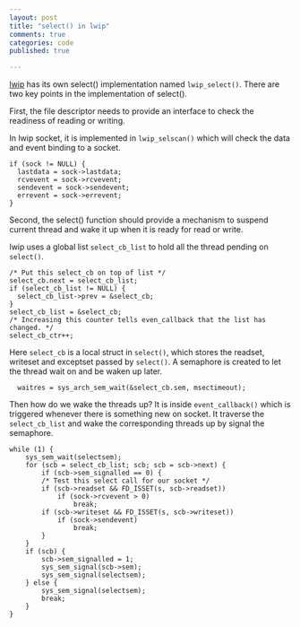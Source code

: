 ```yaml
---
layout: post
title: "select() in lwip"
comments: true
categories: code
published: true

---
```


[lwip](http://savannah.nongnu.org/projects/lwip/) has its own select() implementation named `lwip_select()`. There are two key points in the implementation of select().

First, the file descriptor needs to provide an interface to check the readiness of reading or writing. 

In lwip socket, it is implemented in `lwip_selscan()` which will check the data and event binding to a socket.

    if (sock != NULL) {
      lastdata = sock->lastdata;
      rcvevent = sock->rcvevent;
      sendevent = sock->sendevent;
      errevent = sock->errevent;
    }

Second, the select() function should provide a mechanism to suspend current thread and wake it up when it is ready for read or write.

lwip uses a global list `select_cb_list` to hold all the thread pending on `select()`.

    /* Put this select_cb on top of list */
    select_cb.next = select_cb_list;
    if (select_cb_list != NULL) {
      select_cb_list->prev = &select_cb;
    }
    select_cb_list = &select_cb;
    /* Increasing this counter tells even_callback that the list has changed. */
    select_cb_ctr++;

Here `select_cb` is a local struct in `select()`, which stores the readset, writeset and exceptset passed by `select()`. A semaphore is created to let the thread wait on and be waken up later.

      waitres = sys_arch_sem_wait(&select_cb.sem, msectimeout);

Then how do we wake the threads up? It is inside `event_callback()` which is triggered whenever there is something new on socket. It traverse the `select_cb_list` and wake the corresponding threads up by signal the semaphore.

    while (1) {
        sys_sem_wait(selectsem);
        for (scb = select_cb_list; scb; scb = scb->next) {
            if (scb->sem_signalled == 0) {
            /* Test this select call for our socket */
            if (scb->readset && FD_ISSET(s, scb->readset))
                if (sock->rcvevent > 0)
                    break;
            if (scb->writeset && FD_ISSET(s, scb->writeset))
                if (sock->sendevent)
                    break;
            }
        }
        if (scb) {
            scb->sem_signalled = 1;
            sys_sem_signal(scb->sem);
            sys_sem_signal(selectsem);
        } else {
            sys_sem_signal(selectsem);
            break;
        }
    }